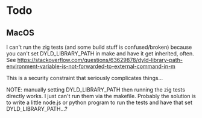 # Todo

## MacOS

I can't run the zig tests (and some build stuff is confused/broken) because
you can't set DYLD_LIBRARY_PATH in make and have it get inherited, often. See https://stackoverflow.com/questions/63629878/dyld-library-path-environment-variable-is-not-forwarded-to-external-command-in-m

This is a security constraint that seriously complicates things...

NOTE: manually setting DYLD_LIBRARY_PATH then running the zig tests directly works. I just can't run them via the makefile.  Probably the solution is to write a little node.js or python program to run the tests and have that set DYLD_LIBRARY_PATH...?
